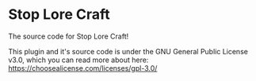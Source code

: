 # Stop Lore Craft
The source code for Stop Lore Craft!

This plugin and it's source code is under the GNU General Public License v3.0, which you can read more about here: https://choosealicense.com/licenses/gpl-3.0/

